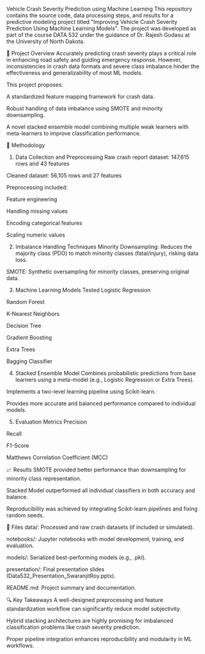 Vehicle Crash Severity Prediction using Machine Learning
This repository contains the source code, data processing steps, and results for a predictive modeling project titled "Improving Vehicle Crash Severity Prediction Using Machine Learning Models". The project was developed as part of the course DATA 532 under the guidance of Dr. Rajesh Godasu at the University of North Dakota.

📌 Project Overview
Accurately predicting crash severity plays a critical role in enhancing road safety and guiding emergency response. However, inconsistencies in crash data formats and severe class imbalance hinder the effectiveness and generalizability of most ML models.

This project proposes:

A standardized feature mapping framework for crash data.

Robust handling of data imbalance using SMOTE and minority downsampling.

A novel stacked ensemble model combining multiple weak learners with meta-learners to improve classification performance.

🧰 Methodology
1. Data Collection and Preprocessing
Raw crash report dataset: 147,615 rows and 43 features

Cleaned dataset: 56,105 rows and 27 features

Preprocessing included:

Feature engineering

Handling missing values

Encoding categorical features

Scaling numeric values

2. Imbalance Handling Techniques
Minority Downsampling: Reduces the majority class (PDO) to match minority classes (fatal/injury), risking data loss.

SMOTE: Synthetic oversampling for minority classes, preserving original data.

3. Machine Learning Models Tested
Logistic Regression

Random Forest

K-Nearest Neighbors

Decision Tree

Gradient Boosting

Extra Trees

Bagging Classifier

4. Stacked Ensemble Model
Combines probabilistic predictions from base learners using a meta-model (e.g., Logistic Regression or Extra Trees).

Implements a two-level learning pipeline using Scikit-learn.

Provides more accurate and balanced performance compared to individual models.

5. Evaluation Metrics
Precision

Recall

F1-Score

Matthews Correlation Coefficient (MCC)

📈 Results
SMOTE provided better performance than downsampling for minority class representation.

Stacked Model outperformed all individual classifiers in both accuracy and balance.

Reproducibility was achieved by integrating Scikit-learn pipelines and fixing random seeds.

📁 Files
data/: Processed and raw crash datasets (if included or simulated).

notebooks/: Jupyter notebooks with model development, training, and evaluation.

models/: Serialized best-performing models (e.g., .pkl).

presentation/: Final presentation slides (Data532_Presentation_SwaranjitRoy.pptx).

README.md: Project summary and documentation.

🔍 Key Takeaways
A well-designed preprocessing and feature standardization workflow can significantly reduce model subjectivity.

Hybrid stacking architectures are highly promising for imbalanced classification problems like crash severity prediction.

Proper pipeline integration enhances reproducibility and modularity in ML workflows.
